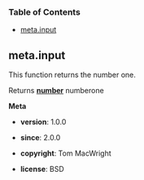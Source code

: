 <!-- Generated by documentation.js. Update this documentation by updating the source code. -->

### Table of Contents

-   [meta.input](#metainput)

## meta.input

This function returns the number one.

Returns **[number](https://developer.mozilla.org/en-US/docs/Web/JavaScript/Reference/Global_Objects/Number)** numberone

**Meta**

-   **version**: 1.0.0
-   **since**: 2.0.0
-   **copyright**: Tom MacWright

-   **license**: BSD
